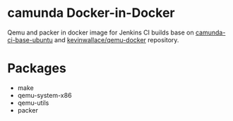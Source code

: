# camunda Docker-in-Docker

Qemu and packer in docker image for Jenkins CI builds base on [camunda-ci-base-ubuntu][]
and [kevinwallace/qemu-docker][] repository.

# Packages
  - make
  - qemu-system-x86
  - qemu-utils
  - packer

[camunda-ci-base-ubuntu]: https://github.com/camunda-ci/camunda-docker-ci-base-ubuntu
[kevinwallace/qemu-docker]: https://github.com/kevinwallace/qemu-docker
